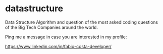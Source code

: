 # datastructure

Data Structure Algorithm and question of the most asked coding questions of the Big Tech Companies around the world.

Ping me a message in case you are interested in my profile:

https://www.linkedin.com/in/fabio-costa-developer/
